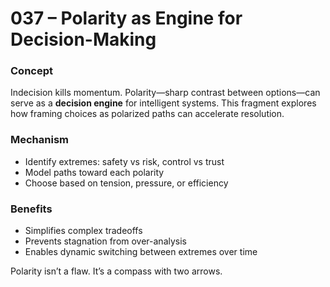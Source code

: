 # 037 – Polarity as Engine for Decision-Making

### Concept

Indecision kills momentum. Polarity—sharp contrast between options—can serve as a **decision engine** for intelligent systems. This fragment explores how framing choices as polarized paths can accelerate resolution.

### Mechanism

- Identify extremes: safety vs risk, control vs trust
- Model paths toward each polarity
- Choose based on tension, pressure, or efficiency

### Benefits

- Simplifies complex tradeoffs
- Prevents stagnation from over-analysis
- Enables dynamic switching between extremes over time

Polarity isn’t a flaw. It’s a compass with two arrows.
